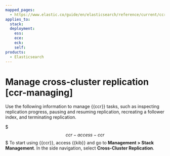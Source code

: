 ```yaml
---
mapped_pages:
  - https://www.elastic.co/guide/en/elasticsearch/reference/current/ccr-managing.html
applies_to:
  stack:
  deployment:
    ess:
    ece:
    eck:
    self:
products:
  - Elasticsearch
---
```


# Manage cross-cluster replication [ccr-managing]

Use the following information to manage {{ccr}} tasks, such as inspecting replication progress, pausing and resuming replication, recreating a follower index, and terminating replication.

$$$ccr-access-ccr$$$
To start using {{ccr}}, access {{kib}} and go to **Management > Stack Management**. In the side navigation, select **Cross-Cluster Replication**.





